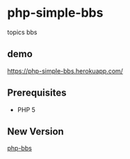 # php-simple-bbs

topics bbs

## demo

https://php-simple-bbs.herokuapp.com/

## Prerequisites

- PHP 5

## New Version

[php-bbs](https://github.com/kyoronet/php-bbs)
